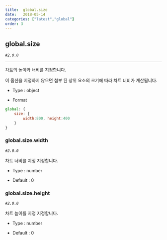 ```yaml
---
title:  global.size
date:   2018-05-14
categories: ["latest","global"]
order: 3
---
```


## global.size

_`#2.0.0`_

---

차트의 높이와 너비를 지정합니다.

이 옵션을 지정하지 않으면 첨부 된 상위 요소의 크기에 따라 차트 너비가 계산됩니다.

* Type : object

* Format
```javascript
global: {
    size: { 
        width:800, height:400
    }
}
```

### global.size.width 

_`#2.0.0`_

차트 너비를 지정 지정합니다.

* Type : number

* Default : 0

### global.size.height

_`#2.0.0`_

차트 높이를 지정 지정합니다.

* Type : number

* Default : 0
